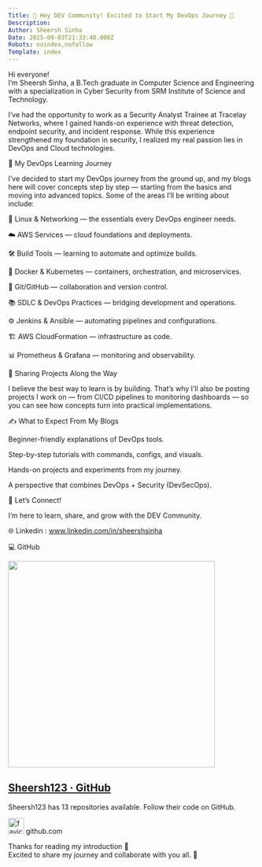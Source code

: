 ```yaml
---
Title: 👋 Hey DEV Community! Excited to Start My DevOps Journey 🚀
Description: 
Author: Sheersh Sinha
Date: 2025-09-03T21:33:40.000Z
Robots: noindex,nofollow
Template: index
---
```

<p>Hi everyone!<br>
I’m Sheersh Sinha, a B.Tech graduate in Computer Science and Engineering with a specialization in Cyber Security from SRM Institute of Science and Technology.</p>

<p>I’ve had the opportunity to work as a Security Analyst Trainee at Tracelay Networks, where I gained hands-on experience with threat detection, endpoint security, and incident response. While this experience strengthened my foundation in security, I realized my real passion lies in DevOps and Cloud technologies.</p>

<p>🌱 My DevOps Learning Journey</p>

<p>I’ve decided to start my DevOps journey from the ground up, and my blogs here will cover concepts step by step — starting from the basics and moving into advanced topics. Some of the areas I’ll be writing about include:</p>

<p>🐧 Linux &amp; Networking — the essentials every DevOps engineer needs.</p>

<p>☁️ AWS Services — cloud foundations and deployments.</p>

<p>🛠 Build Tools — learning to automate and optimize builds.</p>

<p>🐳 Docker &amp; Kubernetes — containers, orchestration, and microservices.</p>

<p>🔄 Git/GitHub — collaboration and version control.</p>

<p>📚 SDLC &amp; DevOps Practices — bridging development and operations.</p>

<p>⚙️ Jenkins &amp; Ansible — automating pipelines and configurations.</p>

<p>🏗 AWS CloudFormation — infrastructure as code.</p>

<p>📊 Prometheus &amp; Grafana — monitoring and observability.</p>

<p>📂 Sharing Projects Along the Way</p>

<p>I believe the best way to learn is by building. That’s why I’ll also be posting projects I work on — from CI/CD pipelines to monitoring dashboards — so you can see how concepts turn into practical implementations.</p>

<p>✍️ What to Expect From My Blogs</p>

<p>Beginner-friendly explanations of DevOps tools.</p>

<p>Step-by-step tutorials with commands, configs, and visuals.</p>

<p>Hands-on projects and experiments from my journey.</p>

<p>A perspective that combines DevOps + Security (DevSecOps).</p>

<p>🤝 Let’s Connect!</p>

<p>I’m here to learn, share, and grow with the DEV Community.</p>

<p>🌐 Linkedin : <a href="http://www.linkedin.com/in/sheershsinha" rel="noopener noreferrer">www.linkedin.com/in/sheershsinha</a></p>

<p>💻 GitHub</p>
<div class="crayons-card c-embed text-styles text-styles--secondary">
    <div class="c-embed__content">
        <div class="c-embed__cover">
          <a href="https://github.com/Sheersh123" class="c-link align-middle" rel="noopener noreferrer">
            <img alt="" src="https://media2.dev.to/dynamic/image/width=800%2Cheight=%2Cfit=scale-down%2Cgravity=auto%2Cformat=auto/https%3A%2F%2Favatars.githubusercontent.com%2Fu%2F104575233%3Fv%3D4%3Fs%3D400" height="420" class="m-0" width="420">
          </a>
        </div>
      <div class="c-embed__body">
        <h2 class="fs-xl lh-tight">
          <a href="https://github.com/Sheersh123" rel="noopener noreferrer" class="c-link">
            Sheersh123 · GitHub
          </a>
        </h2>
          <p class="truncate-at-3">
            Sheersh123 has 13 repositories available. Follow their code on GitHub.
          </p>
        <div class="color-secondary fs-s flex items-center">
            <img alt="favicon" class="c-embed__favicon m-0 mr-2 radius-0" src="https://media2.dev.to/dynamic/image/width=800%2Cheight=%2Cfit=scale-down%2Cgravity=auto%2Cformat=auto/https%3A%2F%2Fgithub.githubassets.com%2Ffavicons%2Ffavicon.svg" width="32" height="32">
          github.com
        </div>
      </div>
    </div>
</div>


<p>Thanks for reading my introduction 🙏<br>
Excited to share my journey and collaborate with you all. 🚀</p>

